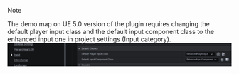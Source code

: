 > [!NOTE]
> The demo map on UE 5.0 version of the plugin requires changing the default player input class and the default input component class to the enhanced input one in project settings (Input category). <br> ![Input](img\UnrealEditor_L8XdiQbWhD.png)